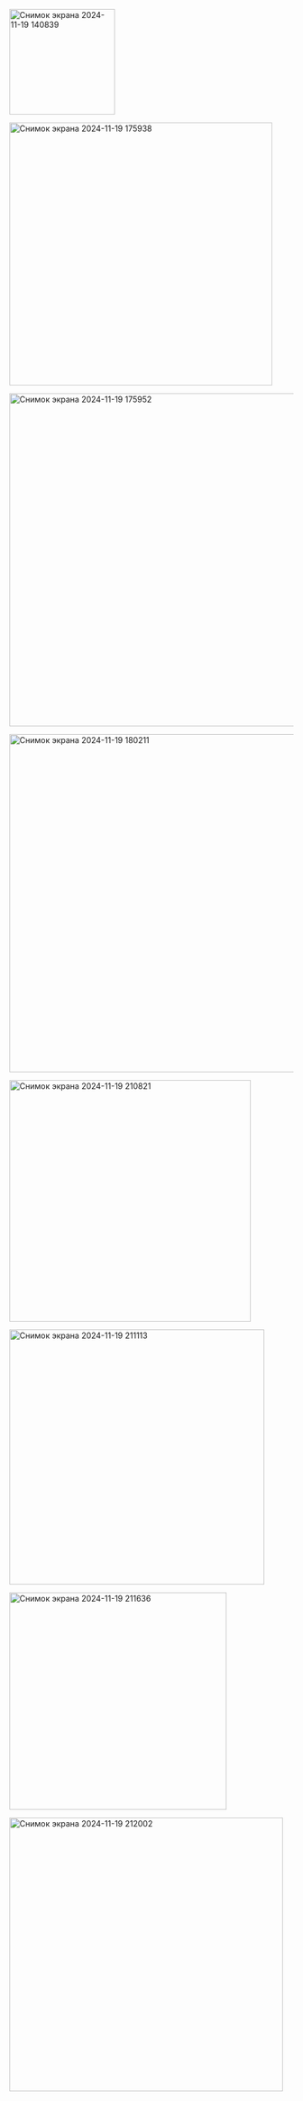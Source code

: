 <img width="187" alt="Снимок экрана 2024-11-19 140839" src="https://github.com/user-attachments/assets/84594af5-c5c8-4642-b81d-6528421d40d4"><br>

<img width="466" alt="Снимок экрана 2024-11-19 175938" src="https://github.com/user-attachments/assets/14695309-c161-4b3f-85bd-0a951f406deb"><br>

<img width="590" alt="Снимок экрана 2024-11-19 175952" src="https://github.com/user-attachments/assets/0ed774ff-4fb9-425c-8ab8-4c89128df1d2"><br>

<img width="599" alt="Снимок экрана 2024-11-19 180211" src="https://github.com/user-attachments/assets/1d479784-aa2d-4c60-b316-4e145f79d408"><br>

<img width="428" alt="Снимок экрана 2024-11-19 210821" src="https://github.com/user-attachments/assets/57f58d2e-76ce-4f2c-90a7-f76f6daab023"><br>

<img width="452" alt="Снимок экрана 2024-11-19 211113" src="https://github.com/user-attachments/assets/853491d5-35ab-4084-85df-dc1e1de205f4"><br>

<img width="385" alt="Снимок экрана 2024-11-19 211636" src="https://github.com/user-attachments/assets/61408a12-9d9a-49b1-afe3-775a0c03bf92"><br>

<img width="485" alt="Снимок экрана 2024-11-19 212002" src="https://github.com/user-attachments/assets/ebe47b0e-dc8b-4fcd-847c-ed71c5b8f102"><br>

